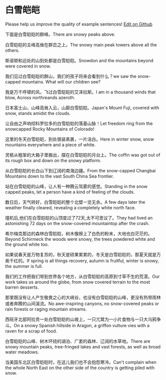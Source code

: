 # 白雪皑皑

Please help us improve the quality of example sentences! [Edit on Github](https://github.com/jiyushe/jiyu-example-sentence-source/blob/main/chinese/baixueaiai.md)

<p><span class="chinese">下面是白雪皑皑的群峰。</span><span class="english">There are snowy peaks above.</span></p>

<p><span class="chinese">白雪皑皑的主峰高耸在群峦之上。</span><span class="english">The snowy main peak towers above all the others.</span></p>

<p><span class="chinese">斯诺顿和远处的山到处都是白雪皑皑。</span><span class="english">Snowdon and the mountains beyond were covered in snow.</span></p>

<p><span class="chinese">我们见过白雪皑皑的群山，我们的孩子将来会看到什么？</span><span class="english">we saw the snow-capped mountains. What will our children see?</span></p>

<p><span class="chinese">我是万千呼啸的风，飞过白雪皑皑的艾泽拉斯。</span><span class="english">I am in a thousand winds that blow, Across northreands azeroth.</span></p>

<p><span class="chinese">日本富士山，山峰高耸入云，山巅白雪皑皑。</span><span class="english">Japan's Mount Fuji, covered with snow, stands amidst the clouds.</span></p>

<p><span class="chinese">让自由之声响彻科罗拉多的白雪皑皑的落基山脉！</span><span class="english">Let freedom ring from the snowcapped Rocky Mountains of Colorado!</span></p>

<p><span class="chinese">这里的冬天白雪皑皑，到处银装素裹，一片洁白。</span><span class="english">Here in winter snow, snow mountains everywhere and a piece of white.</span></p>

<p><span class="chinese">灵柩从粗笨的大箱子里搬出，摆在白雪皑皑的月台上。</span><span class="english">The coffin was got out of its rough box and down on the snowy platform.</span></p>

<p><span class="chinese">从白雪皑皑的长白山下到辽阔的南海边疆。</span><span class="english">From the snow-capped Changbai Mountains down to the vast South China Sea frontier.</span></p>

<p><span class="chinese">站在白雪皑皑的山峰，让人有一种腾云驾雾的感觉。</span><span class="english">Standing in the snow capped peaks, let a person have a kind of feeling of the clouds.</span></p>

<p><span class="chinese">数日后，天气转好，白雪皑皑的整个北壁一览无余。</span><span class="english">A few days later the weather finally cleared, revealing a completely white north face.</span></p>

<p><span class="chinese">撞机后,他们在白雪皑皑的山顶度过了72天,太不可思议了。</span><span class="english">They had lived an astonishing 72 days on the snow-covered mountaintop after the crash.</span></p>

<p><span class="chinese">希尔梅克那边的森林白雪皑皑，树木像擦上了白色的粉末，大地也白茫茫的。</span><span class="english">Beyond Schirmeck the woods were snowy, the trees powdered white and the ground white too.</span></p>

<p><span class="chinese">如果说春天是万物复苏的，秋天是硕果累累的，冬天是白雪皑皑的，那夏天就是万紫千红的。</span><span class="english">If spring is all things recovery, autumn is fruitful, winter is snowy, the summer is full.</span></p>

<p><span class="chinese">我们的工作把我们带到世界各个地方，从白雪皑皑的高原到寸草不生的荒漠。</span><span class="english">Our work takes us around the globe, from snow covered terrain to the most barren desserts.</span></p>

<p><span class="chinese">那里既没有让人产生敬畏之心的大峡谷，也没有白雪皑皑的山峰，更没有热带雨林或者奔腾的山间溪流。</span><span class="english">No awe-inspiring canyons, no snow-covered peaks or rain forests or raging mountain streams.</span></p>

<p><span class="chinese">西班牙北部阿拉贡一处白雪皑皑的山坡上，一只兀鹫为一小片食物与一只大乌鸦争斗。</span><span class="english">On a snowy Spanish hillside in Aragon, a griffon vulture vies with a raven for a scrap of food.</span></p>

<p><span class="chinese">白雪皑皑的山峰、树木环绕的湖泊、广袤的森林、辽阔的水草地。</span><span class="english">There are snowy mountain peaks, tree-fringed lakes and vast forests, as well as broad water meadows.</span></p>

<p><span class="chinese">当美国东北区白雪皑皑时，在这儿我们也不会抱怨寒冷。</span><span class="english">Can't complain when the whole North East on the other side of the country is getting piled with snow.</span></p>


